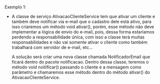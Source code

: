 Exemplo 1:
   - A classe de serviço AtivacaoClienteService tem que ativar um cliente e também deve notificar via e-mail que o cadastro dele está ativo, para isso
     criaremos um método void ativar(), porém, esse método não deve implementar a lógica de envio do e-mail, pois, dessa forma estaríamos perdendo a 
     responsabilidade única, com isso a classe terá muitas responsabilidades e não vai somente ativar o cliente como também trabalhará com servidor de e-mail, etc...
     
     A solução será criar uma nova classe chamada NotificadorEmail que ficará dentro do pacote notificacao. Dentro dessa classe, teremos o método void noitificar()
     passando o cliente e a mensagem como parâmetro e chamaremos esse método dentro do método ativar() do AtivacaoClienteService.

